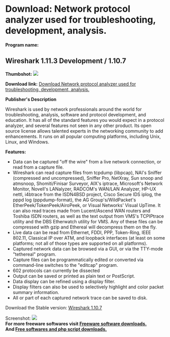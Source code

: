 # Download: Network protocol analyzer used for troubleshooting, development, analysis.

**Program name:**

## Wireshark 1.11.3 Development / 1.10.7

  
**Thumbshot:** ![](http://www.freewarefiles.com/screenshot/ethereal_md.gif)   
  
**Download link:** [Download Network protocol analyzer used for troubleshooting, development, analysis.](http://freesoftwares.boysofts.com/Wireshark_program_14815.html)  
  


**Publisher's Description**  
  


Wireshark is used by network professionals around the world for troubleshooting, analysis, software and protocol development, and education. It has all of the standard features you would expect in a protocol analyzer, and several features not seen in any other product. Its open source license allows talented experts in the networking community to add enhancements. It runs on all popular computing platforms, including Unix, Linux, and Windows. 

**Features:**

  * Data can be captured "off the wire" from a live network connection, or read from a capture file. 
  * Wireshark can read capture files from tcpdump (libpcap), NAI's Sniffer (compressed and uncompressed), Sniffer Pro, NetXray, Sun snoop and atmsnoop, Shomiti/Finisar Surveyor, AIX's iptrace, Microsoft's Network Monitor, Novell's LANalyzer, RADCOM's WAN/LAN Analyzer, HP-UX nettl, i4btrace from the ISDN4BSD project, Cisco Secure IDS iplog, the pppd log (pppdump-format), the AG Group's/WildPacket's EtherPeek/TokenPeek/AiroPeek, or Visual Networks' Visual UpTime. It can also read traces made from Lucent/Ascend WAN routers and Toshiba ISDN routers, as well as the text output from VMS's TCPIPtrace utility and the DBS Etherwatch utility for VMS. Any of these files can be compressed with gzip and Ethereal will decompress them on the fly. 
  * Live data can be read from Ethernet, FDDI, PPP, Token-Ring, IEEE 802.11, Classical IP over ATM, and loopback interfaces (at least on some platforms; not all of those types are supported on all platforms). 
  * Captured network data can be browsed via a GUI, or via the TTY-mode "tethereal" program. 
  * Capture files can be programmatically edited or converted via command-line switches to the "editcap" program. 
  * 602 protocols can currently be dissected 
  * Output can be saved or printed as plain text or PostScript. 
  * Data display can be refined using a display filter. 
  * Display filters can also be used to selectively highlight and color packet summary information. 
  * All or part of each captured network trace can be saved to disk. 

Download the Stable version: [Wireshark 1.10.7](http://wiresharkdownloads.riverbed.com/wireshark/win32/Wireshark-win32-1.10.7.exe)

  
  
Screenshot: ![](http://www.freewarefiles.com/screenshot/ethereal.gif)   
**For more freeware softwares visit [Freeware software downloads.](http://freesoftwares.boysofts.com/)**   
**And [Free softwares and php script downloads.](http://www.boysofts.com/)**
